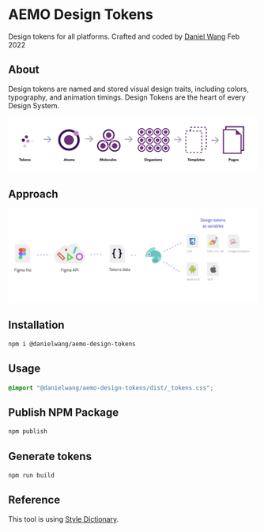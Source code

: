 # AEMO Design Tokens
Design tokens for all platforms. Crafted and coded by [Daniel Wang](https://danielwang.github.io/bio/) Feb 2022


## About
Design tokens are named and stored visual design traits, including colors, typography, and animation timings. Design Tokens are the heart of every Design System.

![atomic design](./assets/atomic-design.svg)

## Approach
![atomic design](./assets/token2.png)

## Installation
```bash
npm i @danielwang/aemo-design-tokens
```
## Usage
```css
@import "@danielwang/aemo-design-tokens/dist/_tokens.css"; 
```

## Publish NPM Package
```bash
npm publish
```


## Generate tokens

```bash
npm run build
```

## Reference

This tool is using [Style Dictionary](https://amzn.github.io/style-dictionary/#/).
